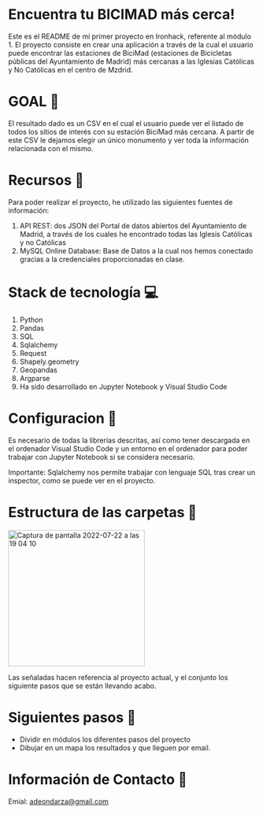 # Encuentra tu BICIMAD más cerca!

Este es el README de mi primer proyecto en Ironhack, referente al módulo 1. 
El proyecto consiste en crear una aplicación a través de la cual el usuario puede encontrar las estaciones de BiciMad (estaciones de Bicicletas públicas del Ayuntamiento de Madrid) más cercanas a las Iglesias Católicas y No Católicas en el centro de Mzdrid.  

# GOAL 🏃

El resultado dado es un CSV en el cual el usuario puede ver el listado de todos los sitios de interés con su estación BiciMad más cercana. A partir de este CSV le dejamos elegir un único monumento y ver toda la información relacionada con el mismo.
 
# Recursos 🙋
Para poder realizar el proyecto, he utilizado las siguientes fuentes de información:
1. API REST: dos JSON del Portal de datos abiertos del Ayuntamiento de Madrid, a través de los cuales he encontrado todas las Iglesis Católicas y no Católicas
2. MySQL Online Database: Base de Datos a la cual nos hemos conectado gracias a la credenciales proporcionadas en clase. 

# Stack de tecnología 💻

1. Python
2. Pandas
3. SQL
4. Sqlalchemy
5. Request
6. Shapely.geometry
7. Geopandas
8. Argparse
9. Ha sido desarrollado en Jupyter Notebook y Visual Studio Code

# Configuracion 🔧

Es necesario de todas la librerías descritas, así como tener descargada en el ordenador Visual Studio Code y un entorno en el ordenador para poder trabajar con Jupyter Notebook si se considera necesario. 

Importante: Sqlalchemy nos permite trabajar con lenguaje SQL tras crear un inspector, como se puede ver en el proyecto. 

# Estructura de las carpetas 📁

<img width="277" alt="Captura de pantalla 2022-07-22 a las 19 04 10" src="https://user-images.githubusercontent.com/101944157/180489090-84cef662-4fbc-44ba-80bd-be3527c62af1.png">

Las señaladas hacen referencia al proyecto actual, y el conjunto los siguiente pasos que se están llevando acabo. 

# Siguientes pasos 🙈

- Dividir en módulos los diferentes pasos del proyecto
- Dibujar en un mapa los resultados y que lleguen por email. 

# Información de Contacto 💌

Emial: adeondarza@gmail.com
